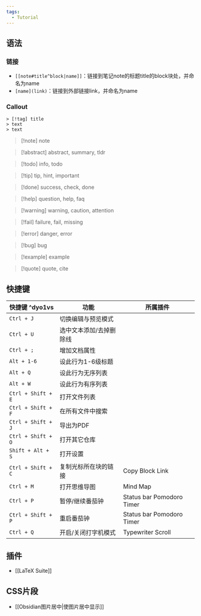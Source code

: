 ```yaml
---
tags:
  - Tutorial
---
```

## 语法
### 链接
- `[[note#title^block|name]]`：链接到笔记note的标题title的block块处，并命名为name
- `[name](link)`：链接到外部链接link，并命名为name
### Callout
```
> [!tag] title
> text
> text
```
> [!note] note
 
> [!abstract] abstract, summary, tldr

> [!todo] info, todo

> [!tip] tip, hint, important

> [!done] success, check, done

> [!help] question, help, faq

> [!warning] warning, caution, attention

> [!fail] failure, fail, missing

> [!error] danger, error

> [!bug] bug

> [!example] example

> [!quote] quote, cite
## 快捷键

| 快捷键 ^dyo1vs        | 功能           | 所属插件                      |
| ------------------ | ------------ | ------------------------- |
| `Ctrl + J`         | 切换编辑与预览模式    |                           |
| `Ctrl + U`         | 选中文本添加/去掉删除线 |                           |
| `Ctrl + ;`         | 增加文档属性       |                           |
| `Alt + 1-6`        | 设此行为1-6级标题   |                           |
| `Alt + Q`          | 设此行为无序列表     |                           |
| `Alt + W`          | 设此行为有序列表     |                           |
| `Ctrl + Shift + E` | 打开文件列表       |                           |
| `Ctrl + Shift + F` | 在所有文件中搜索     |                           |
| `Ctrl + Shift + J` | 导出为PDF       |                           |
| `Ctrl + Shift + O` | 打开其它仓库       |                           |
| `Shift + Alt + S`  | 打开设置         |                           |
| `Ctrl + Shift + C` | 复制光标所在块的链接   | Copy Block Link           |
| `Ctrl + M`         | 打开思维导图       | Mind Map                  |
| `Ctrl + P`         | 暂停/继续番茄钟     | Status bar Pomodoro Timer |
| `Ctrl + Shift + P` | 重启番茄钟        | Status bar Pomodoro Timer |
| `Ctrl + Q`         | 开启/关闭打字机模式   | Typewriter Scroll         |
## 插件
- [[LaTeX Suite]]
## CSS片段
- [[Obsidian图片居中|使图片居中显示]]